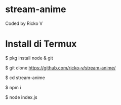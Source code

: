 # stream-anime
 Coded by Ricko V

# Install di Termux

 $ pkg install node & git

 $ git clone https://github.com/ricko-v/stream-anime/

 $ cd stream-anime

 $ npm i

 $ node index.js
